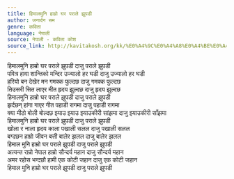 ```yaml
---
title: हिमालमुनि हाम्रो घर पराले झुपडी
author: जनार्दन सम
genre: कविता
language: नेपाली
source: नेपाली - कविता कोश
source_link: http://kavitakosh.org/kk/%E0%A4%9C%E0%A4%A8%E0%A4%BE%E0%A4%B0%E0%A5%8D%E0%A4%A6%E0%A4%A8_%E0%A4%B8%E0%A4%AE
---
```


हिमालमुनि हाम्रो घर पराले झुपडी दाजु पराले झुपडी  
पवित्र हावा शान्तिको मन्दिर उज्यालो हर घडी दाजु उज्यालो हर घडी  
हरियो बन देखेर मन गमक्क फुल्दछ दाजु गमक्क फुल्दछ  
तिउसरी सित लाएर मीत हृदय झुल्दछ दाजु हृदय झुल्दछ  
हिमालमुनि हाम्रो घर पराले झुपडी दाजु पराले झुपडी  
झर्दछन् हांगा गाएर गीत पहाडी रागमा दाजु पहाडी रागमा  
क्या मीठो बोली बोल्दछ झ्याउ झ्याउ झ्याउकीरी सांझमा दाजु झ्याउकीरी साँझमा  
हिमालमुनि हाम्रो घर पराले झुपडी दाजु पराले झुपडी  
खोला र नाला हृदय काला पखाली सलल दाजु पखाली सलल  
बग्दछन हाम्रो जीवन बत्ती बालेर झलल दाजु बालेर झलल  
हिमाल मुनि हाम्रो घर पराले झुपडी दाजु पराले झुपडी  
अत्यन्त राम्रो नेपाल हाम्रो सौन्दर्य महान दाजु सौन्दर्य महान  
अमर रहोस भन्दछौ हामी एक कोटी जहान दाजु एक कोटी जहान  
हिमाल मुनि हाम्रो घर पराले झुपडी दाजु पराले झुपडी
